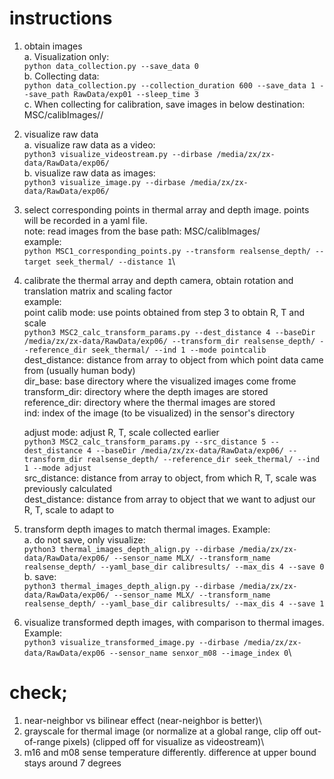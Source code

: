 # instructions

1. obtain images\
    a. Visualization only:\
        `python data_collection.py --save_data 0`\
    b. Collecting data:\
        `python data_collection.py --collection_duration 600 --save_data 1 --save_path RawData/exp01 --sleep_time 3`\
    c. When collecting for calibration, save images in below destination: 
        MSC/calibImages/<distance in meters>/

2. visualize raw data \
    a. visualize raw data as a video:\
        `python3 visualize_videostream.py --dirbase /media/zx/zx-data/RawData/exp06/`\
    b. visualize raw data as images:\
        `python3 visualize_image.py --dirbase /media/zx/zx-data/RawData/exp06/`

3. select corresponding points in thermal array and depth image. points will be recorded in a yaml file. \
    note: read images from the base path: MSC/calibImages/ \
    example:\
        `python MSC1_corresponding_points.py --transform realsense_depth/ --target seek_thermal/ --distance 1`\

4. calibrate the thermal array and depth camera, obtain rotation and translation matrix and scaling factor\
    example: \
    point calib mode: use points obtained from step 3 to obtain R, T and scale \
        `python3 MSC2_calc_transform_params.py --dest_distance 4 --baseDir /media/zx/zx-data/RawData/exp06/ --transform_dir realsense_depth/ --reference_dir seek_thermal/ --ind 1 --mode pointcalib`\
        dest_distance: distance from array to object from which point data came from (usually human body)\
        dir_base: base directory where the visualized images come frome\
        transform_dir: directory where the depth images are stored\
        reference_dir: directory where the thermal images are stored\
        ind: index of the image (to be visualized) in the sensor's directory

    adjust mode: adjust R, T, scale collected earlier \
        `python3 MSC2_calc_transform_params.py --src_distance 5 --dest_distance 4 --baseDir /media/zx/zx-data/RawData/exp06/ --transform_dir realsense_depth/ --reference_dir seek_thermal/ --ind 1 --mode adjust`\
        src_distance: distance from array to object, from which R, T, scale was previously calculated\
        dest_distance: distance from array to object that we want to adjust our R, T, scale to adapt to


5. transform depth images to match thermal images. Example:\
    a. do not save, only visualize: \
        `python3 thermal_images_depth_align.py --dirbase /media/zx/zx-data/RawData/exp06/ --sensor_name MLX/ --transform_name realsense_depth/ --yaml_base_dir calibresults/ --max_dis 4 --save 0`\
    b. save:\
        `python3 thermal_images_depth_align.py --dirbase /media/zx/zx-data/RawData/exp06/ --sensor_name MLX/ --transform_name realsense_depth/ --yaml_base_dir calibresults/ --max_dis 4 --save 1`

6. visualize transformed depth images, with comparison to thermal images.\
    Example:\
        `python3 visualize_transformed_image.py --dirbase /media/zx/zx-data/RawData/exp06 --sensor_name senxor_m08 --image_index 0`\

# check; 
1. near-neighbor vs bilinear effect (near-neighbor is better)\
2. grayscale for thermal image (or normalize at a global range, clip off out-of-range pixels) (clipped off for visualize as videostream)\
3. m16 and m08 sense temperature differently. difference at upper bound stays around 7 degrees